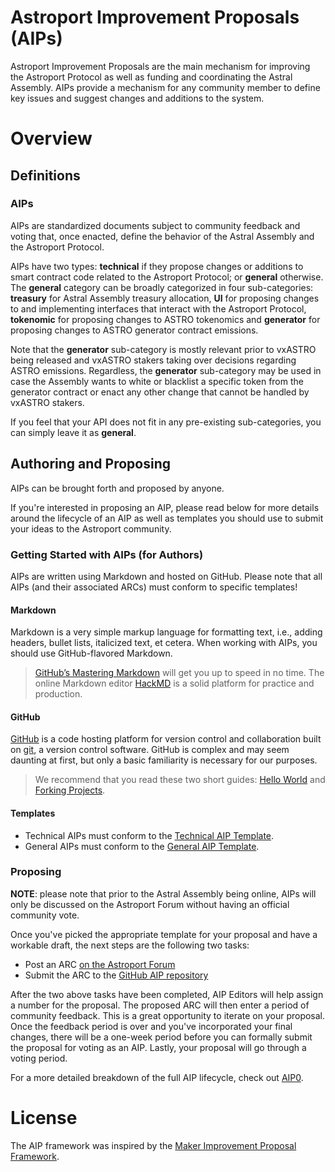 # Astroport Improvement Proposals (AIPs)

Astroport Improvement Proposals are the main mechanism for improving the Astroport Protocol as well as funding and coordinating the Astral Assembly. AIPs provide a mechanism for any community member to define key issues and suggest changes and additions to the system.

# Overview

## Definitions

### AIPs

AIPs are standardized documents subject to community feedback and voting that, once enacted, define the behavior of the Astral Assembly and the Astroport Protocol.

AIPs have two types: **technical** if they propose changes or additions to smart contract code related to the Astroport Protocol; or **general** otherwise. The **general** category can be broadly categorized in four sub-categories: **treasury** for Astral Assembly treasury allocation, **UI** for proposing changes to and implementing interfaces that interact with the Astroport Protocol, **tokenomic** for proposing changes to ASTRO tokenomics and **generator** for proposing changes to ASTRO generator contract emissions.

Note that the **generator** sub-category is mostly relevant prior to vxASTRO being released and vxASTRO stakers taking over decisions regarding ASTRO emissions. Regardless, the **generator** sub-category may be used in case the Assembly wants to white or blacklist a specific token from the generator contract or enact any other change that cannot be handled by vxASTRO stakers.

If you feel that your API does not fit in any pre-existing sub-categories, you can simply leave it as **general**.

## Authoring and Proposing

AIPs can be brought forth and proposed by anyone.

If you're interested in proposing an AIP, please read below for more details around the lifecycle of an AIP as well as templates you should use to submit your ideas to the Astroport community.

### Getting Started with AIPs (for Authors)

AIPs are written using Markdown and hosted on GitHub. Please note that all AIPs (and their associated ARCs) must conform to specific templates!

#### Markdown

Markdown is a very simple markup language for formatting text, i.e., adding headers, bullet lists, italicized text, et cetera. When working with AIPs, you should use GitHub-flavored Markdown.

> [GitHub’s Mastering Markdown](https://guides.github.com/features/mastering-markdown/) will get you up to speed in no time. The online Markdown editor [HackMD](https://hackmd.io/) is a solid platform for practice and production.

#### GitHub

[GitHub](https://github.com/) is a code hosting platform for version control and collaboration built on [git](https://git-scm.com/), a version control software. GitHub is complex and may seem daunting at first, but only a basic familiarity is necessary for our purposes.

> We recommend that you read these two short guides: [Hello World](https://guides.github.com/activities/hello-world/) and [Forking Projects](https://guides.github.com/activities/forking/).

#### Templates

- Technical AIPs must conform to the [Technical AIP Template](https://github.com/astroport-fi/aips/blob/main/aip/AIP0/Technical-AIP-Template.md).
- General AIPs must conform to the [General AIP Template](https://github.com/astroport-fi/aips/blob/main/aip/AIP0/General-AIP-Template.md).

### Proposing

**NOTE**: please note that prior to the Astral Assembly being online, AIPs will only be discussed on the Astroport Forum without having an official community vote.

Once you've picked the appropriate template for your proposal and have a workable draft, the next steps are the following two tasks:
- Post an ARC [on the Astroport Forum](https://forum.astroport.fi/)
- Submit the ARC to the [GitHub AIP repository](https://github.com/astroport-fi/aips)

After the two above tasks have been completed, AIP Editors will help assign a number for the proposal. The proposed ARC will then enter a period of community feedback. This is a great opportunity to iterate on your proposal. Once the feedback period is over and you've incorporated your final changes, there will be a one-week period before you can formally submit the proposal for voting as an AIP. Lastly, your proposal will go through a voting period.

For a more detailed breakdown of the full AIP lifecycle, check out [AIP0](https://github.com/astroport-fi/aips/blob/main/aip/AIP0/aip0.md).

# License

The AIP framework was inspired by the [Maker Improvement Proposal Framework](https://github.com/makerdao/mips).
